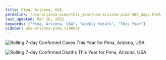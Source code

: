 ```yaml
---
title: Pima, Arizona, USA
permalink: /usa-arizona-pima/this_year/usa-arizona-pima-365_days.html
last_updated: Mar 26, 2022
keywords: ["Pima, Arizona, USA", "weekly totals", "This Year"]
sidebar: usa-arizona-pima_sidebar
---
```


![Rolling 7-day Confirmed Cases This Year for Pima, Arizona, USA](/covid_tracker/images/graphs/usa-arizona-pima-rolling_7_days_confirmed-365_days_graph.png)

![Rolling 7-day Confirmed Deaths This Year for Pima, Arizona, USA](/covid_tracker/images/graphs/usa-arizona-pima-rolling_7_days_deaths-365_days_graph.png)

